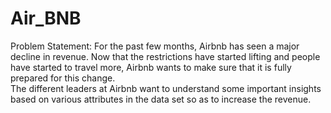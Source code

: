 # Air_BNB

Problem Statement: For the past few months, Airbnb has seen a major decline 
in revenue. Now that the restrictions have started lifting and people have 
started to travel more, Airbnb wants to make sure that it is fully prepared for 
this change.  
The different leaders at Airbnb want to understand some important insights 
based on various attributes in the data set so as to increase the revenue.
